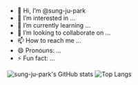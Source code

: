 - 👋 Hi, I’m @sung-ju-park
- 👀 I’m interested in ...
- 🌱 I’m currently learning ...
- 💞️ I’m looking to collaborate on ...
- 📫 How to reach me ...
- 😄 Pronouns: ...
- ⚡ Fun fact: ...

<!---
sung-ju-park/sung-ju-park is a ✨ special ✨ repository because its `README.md` (this file) appears on your GitHub profile.
You can click the Preview link to take a look at your changes.
--->

![sung-ju-park's GitHub stats](https://github-readme-stats.vercel.app/api?username=sung-ju-park&show_icons=true&theme=radical)
![Top Langs](https://github-readme-stats.vercel.app/api/top-langs/?username=sung-ju-park&layout=compact)
